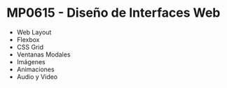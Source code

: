 <h1>MP0615 - Diseño de Interfaces Web
</h1>
<ul>
  <li>Web Layout</li>
  <li>Flexbox</li>
  <li>CSS Grid</li>
  <li>Ventanas Modales</li>
  <li>Imágenes</li>
  <li>Animaciones</li>
  <li>Audio y Video</li>
</ul>
